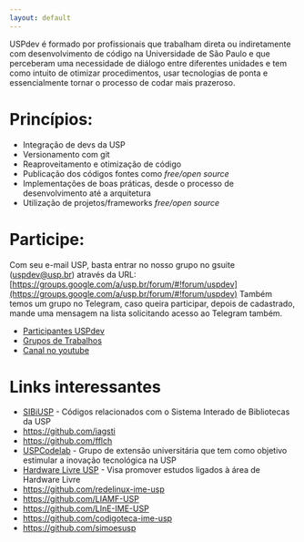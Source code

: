 ```yaml
---
layout: default
---
```

USPdev é formado por profissionais que trabalham direta ou indiretamente com desenvolvimento 
de código na Universidade de São Paulo e que perceberam uma necessidade de diálogo entre diferentes 
unidades e tem como intuito de otimizar procedimentos, usar tecnologias de ponta e essencialmente 
tornar o processo de codar mais prazeroso. 

# Princípios:

 - Integração de devs da USP
 - Versionamento com git
 - Reaproveitamento e otimização de código
 - Publicação dos códigos fontes como *free/open source*
 - Implementações de boas práticas, desde o processo de desenvolvimento até a arquitetura
 - Utilização de projetos/frameworks *free/open source*
 
# Participe: 
 
Com seu e-mail USP, basta entrar no nosso grupo no gsuite (uspdev@usp.br) através da URL:
[https://groups.google.com/a/usp.br/forum/#!forum/uspdev](https://groups.google.com/a/usp.br/forum/#!forum/uspdev)
Também temos um grupo no Telegram, caso queira participar, depois de cadastrado, mande uma mensagem na lista solicitando acesso ao Telegram também. 

 - [Participantes USPdev](https://github.com/orgs/uspdev/people)
 - [Grupos de Trabalhos](https://github.com/orgs/uspdev/projects)
 - [Canal no youtube](https://www.youtube.com/channel/UCWw8gA55ykCu1bPgf5SV-rg)

# Links interessantes

 - [SIBiUSP](https://github.com/SIBiUSP) - Códigos relacionados com o Sistema Interado de Bibliotecas da USP
 - https://github.com/iagsti
 - https://github.com/fflch
 - [USPCodelab](https://github.com/uspcodelab) - Grupo de extensão universitária que tem como objetivo estimular a inovação tecnológica na USP
 - [Hardware Livre USP](https://github.com/HardwareLivreUSP) - Visa promover estudos ligados à área de Hardware Livre
 - https://github.com/redelinux-ime-usp
 - https://github.com/LIAMF-USP
 - https://github.com/LInE-IME-USP
 - https://github.com/codigoteca-ime-usp
 - https://github.com/simoesusp
